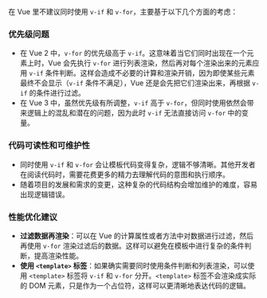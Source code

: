 在 Vue 里不建议同时使用 `v-if` 和 `v-for`，主要基于以下几个方面的考虑：

### 优先级问题
- 在 Vue 2 中，`v-for` 的优先级高于 `v-if`。这意味着当它们同时出现在一个元素上时，Vue 会先执行 `v-for` 进行列表渲染，然后再对每个渲染出来的元素应用 `v-if` 条件判断。这样会造成不必要的计算和渲染开销，因为即使某些元素最终不会显示（`v-if` 条件不满足），Vue 还是会先把它们渲染出来，再根据 `v-if` 的条件进行过滤。
- 在 Vue 3 中，虽然优先级有所调整，`v-if` 高于 `v-for`，但同时使用依然会带来逻辑上的混乱和潜在的问题，因为此时 `v-if` 无法直接访问 `v-for` 中的变量。

### 代码可读性和可维护性
- 同时使用 `v-if` 和 `v-for` 会让模板代码变得复杂，逻辑不够清晰。其他开发者在阅读代码时，需要花费更多的精力去理解代码的意图和执行顺序。
- 随着项目的发展和需求的变更，这种复杂的代码结构会增加维护的难度，容易出现逻辑错误。

### 性能优化建议
- **过滤数据再渲染**：可以在 Vue 的计算属性或者方法中对数据进行过滤，然后再使用 `v-for` 渲染过滤后的数据。这样可以避免在模板中进行复杂的条件判断，提高渲染性能。
- **使用 `<template>` 标签**：如果确实需要同时使用条件判断和列表渲染，可以使用 `<template>` 标签将 `v-if` 和 `v-for` 分开。`<template>` 标签不会渲染成实际的 DOM 元素，只是作为一个占位符，这样可以更清晰地表达代码的逻辑。 